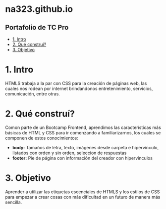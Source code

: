 # na323.github.io
## Portafolio de TC Pro

* [1. Intro](https://github.com/na323/na323.github.io/blob/main/README.md#1-intro)
* [2. Qué construí?](https://github.com/na323/na323.github.io/blob/main/README.md#2-qu%C3%A9-constru%C3%AD)
* [3. Objetivo](https://github.com/na323/na323.github.io/blob/main/README.md#3-objetivo)

######

# 1. Intro
HTMLS trabaja a la par con CSS para la creación de páginas web, las cuales nos rodean por internet brindandonos entretenimiento, servicios, comunicación, entre otras.

# 2. Qué construí?
Comon parte de un Bootcamp Frontend, aprendimos las características más básicas de HTML y CSS para ir comenzando a familiarizarnos, los cuales se componen de estos conocimientos:
* **body:** Tamaños de letra, texto, imágenes desde carpeta e hipervínculo, listados con orden y sin orden, seleccion de respuestas
* **footer:** Pie de página con información del creador con hipervínculos

# 3. Objetivo

Aprender a utilizar las etiquetas escenciales de HTMLS y los estilos de CSS para empezar a crear cosas con más dificultad en un futuro de manera más sencilla.
